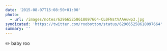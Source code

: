 ```yaml
---
date: '2015-08-07T15:08:50+01:00'
photo:
  - url: /images/notes/629665258618097664-CL0FNstVAAAuwp3.jpg
syndicated: 'https://twitter.com/roobottom/status/629665258618097664'
summary: ''
---
```

✏️ baby roo 
